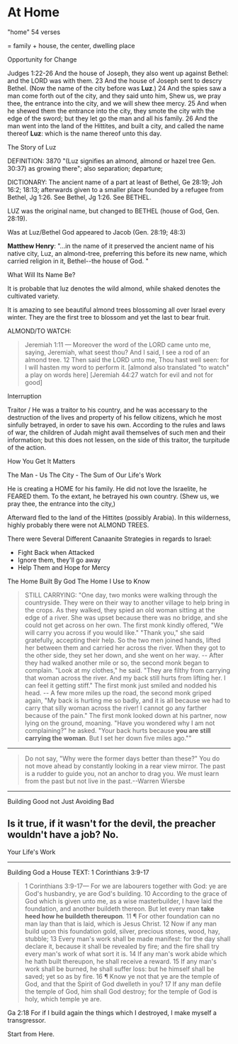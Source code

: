 # At Home

"home" 54 verses

= family + house, the center, dwelling place

Opportunity for Change

Judges 1:22-26 And the house of Joseph, they also went up against Bethel: and the LORD was with them. 23 And the house of Joseph sent to descry Bethel. (Now the name of the city before was **Luz**.) 24 And the spies saw a man come forth out of the city, and they said unto him, Shew us, we pray thee, the entrance into the city, and we will shew thee mercy. 25 And when he shewed them the entrance into the city, they smote the city with the edge of the sword; but they let go the man and all his family. 26 And the man went into the land of the Hittites, and built a city, and called the name thereof **Luz**: which is the name thereof unto this day.

The Story of Luz

DEFINITION: 3870 "(Luz signifies an almond, almond or hazel tree Gen. 30:37) as growing there"; also separation; departure;

DICTIONARY: The ancient name of a part at least of Bethel, Ge 28:19; Joh 16:2; 18:13; afterwards given to a smaller place founded by a refugee from Bethel, Jg 1:26.  See Bethel,  Jg 1:26.  See BETHEL.

LUZ was the original name, but changed to BETHEL (house of God, Gen. 28:19).

Was at Luz/Bethel God appeared to Jacob (Gen. 28:19; 48:3)

**Matthew Henry**: "...in the name of it preserved the ancient name of his native city, Luz, an almond-tree, preferring this before its new name, which carried religion in it, Bethel--the house of God. "

What Will Its Name Be?

It is probable that luz denotes the wild almond, while shaked denotes the cultivated variety.

It is amazing to see beautiful almond trees blossoming all over Israel every winter. They are the first tree to blossom and yet the last to bear fruit.

ALMOND/TO WATCH:
> Jeremiah 1:11 &mdash; Moreover the word of the LORD came unto me, saying, Jeremiah, what seest thou? And I said, I see a rod of an almond tree. 12 Then said the LORD unto me, Thou hast well seen: for I will hasten my word to perform it. [almond also translated "to watch" a play on words here] [Jeremiah 44:27 watch for evil and not for good]

Interruption

Traitor /
He was a traitor to his country, and he was accessary to the destruction of the lives and property of his fellow citizens, which he most sinfully betrayed, in order to save his own. According to the rules and laws of war, the children of Judah might avail themselves of such men and their information; but this does not lessen, on the side of this traitor, the turpitude of the action.

How You Get It Matters

The Man - Us
The City - The Sum of Our Life's Work

He is creating a HOME for his family.
He did not love the Israelite, he FEARED them. To the extant, he betrayed his own country. (Shew us, we pray thee, the entrance into the city,)

Afterward fled to the land of the Hittites (possibly Arabia). In this wilderness, highly probably there were not ALMOND TREES.

There were Several Different Canaanite Strategies in regards to Israel:
- Fight Back when Attacked
- Ignore them, they'll go away
- Help Them and Hope for Mercy

The Home Built By God
The Home I Use to Know

> STILL CARRYING: "One day, two monks were walking through the countryside. They were on their way to another village to help bring in the crops. As they walked, they spied an old woman sitting at the edge of a river. She was upset because there was no bridge, and she could not get across on her own. The first monk kindly offered, "We will carry you across if you would like."  "Thank you," she said gratefully, accepting their help.  So the two men joined hands, lifted her between them and carried her across the river. When they got to the other side, they set her down, and she went on her way. -- After they had walked another mile or so, the second monk began to complain. "Look at my clothes," he said. "They are filthy from carrying that woman across the river. And my back still hurts from lifting her. I can feel it getting stiff." The first monk just smiled and nodded his head. -- A few more miles up the road, the second monk griped again, "My back is hurting me so badly, and it is all because we had to carry that silly woman across the river! I cannot go any farther because of the pain." The first monk looked down at his partner, now lying on the ground, moaning. "Have you wondered why I am not complaining?" he asked. "Your back hurts because **you are still carrying the woman**. But I set her down five miles ago.""

-------------------

>Do not say, "Why were the former days better than these?" You do not move ahead by constantly looking in a rear view mirror. The past is a rudder to guide you, not an anchor to drag you. We must learn from the past but not live in the past.--Warren Wiersbe

--------------------


Building Good not Just Avoiding Bad

Is it true, if it wasn't for the devil, the preacher wouldn't have a job?
No.
----------------------

Your Life's Work

--------------------------

Building God a House
TEXT: 1 Corinthians 3:9-17

> 1 Corinthians 3:9-17&mdash; For we are labourers together with God: ye are God's husbandry, ye are God's building. 10 According to the grace of God which is given unto me, as a wise masterbuilder, I have laid the foundation, and another buildeth thereon. But let every man **take heed how he buildeth thereupon**. 11 ¶ For other foundation can no man lay than that is laid, which is Jesus Christ. 12 Now if any man build upon this foundation gold, silver, precious stones, wood, hay, stubble; 13 Every man's work shall be made manifest: for the day shall declare it, because it shall be revealed by fire; and the fire shall try every man's work of what sort it is. 14 If any man's work abide which he hath built thereupon, he shall receive a reward. 15 If any man's work shall be burned, he shall suffer loss: but he himself shall be saved; yet so as by fire. 16 ¶ Know ye not that ye are the temple of God, and that the Spirit of God dwelleth in you? 17 If any man defile the temple of God, him shall God destroy; for the temple of God is holy, which temple ye are.


 Ga 2:18 For if I build again the things which I destroyed, I make myself a transgressor.

Start from Here.